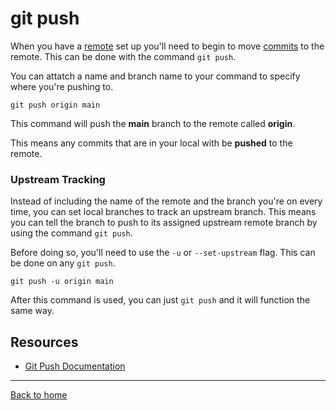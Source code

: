 # git push
When you have a [remote](./Remote.md) set up you'll need to begin to move [commits](./Commit.md) to the remote. This can be done with the command `git push`.

You can attatch a name and branch name to your command to specify where you're pushing to.
```
git push origin main
```
This command will push the **main** branch to the remote called **origin**.

This means any commits that are in your local with be **pushed** to the remote.
### Upstream Tracking
Instead of including the name of the remote and the branch you're on every time, you can set local branches to track an upstream branch. This means you can tell the branch to push to its assigned upstream remote branch by using the command `git push`.

Before doing so, you'll need to use the `-u` or `--set-upstream` flag. This can be done on any `git push`.
```
git push -u origin main
```
After this command is used, you can just `git push` and it will function the same way.
## Resources
- [Git Push Documentation](https://git-scm.com/docs/git-push)
---
[Back to home](../README.md)
